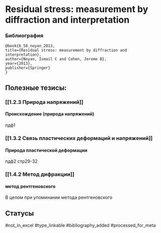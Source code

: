 # Residual stress: measurement by diffraction and interpretation

### Библиография
```
@book{6_58_noyan_2013,
title={Residual stress: measurement by diffraction and interpretation},
author={Noyan, Ismail C and Cohen, Jerome B},
year={2013},
publisher={Springer}
}
```

## Полезные тезисы:
### [[1.2.3 Природа напряжений]]
#### Происхождение (природа напряжений)
пдф1

### [[1.3.2 Связь пластических деформаций и напряжений]]
#### Природа пластической деформации
пдф2 стр29-32

### [[1.4.2 Метод дифракции]]
#### метод рентгеновского
В целом при упоминании метода рентгеновского

## Статусы
#not_in_excel 
#type_linkable 
#bibliography_added
#processed_for_meta
